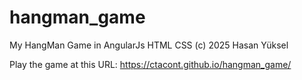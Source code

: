 # hangman_game
My HangMan Game in AngularJs HTML CSS (c) 2025 Hasan Yüksel

Play the game at this URL:
https://ctacont.github.io/hangman_game/

